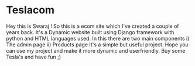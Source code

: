 # Teslacom
Hey this is Swaraj !
So this is a ecom site which I've created a couple of years back. It's a Dynamic website built using Django framework with python and HTML languages used.
In this there are two main components i) The admin page
                                      ii) Products page
It's a simple but useful project.
Hope you can use my project and make it more dynamic and userfriendly.
Buy some Tesla's and have fun ;)
